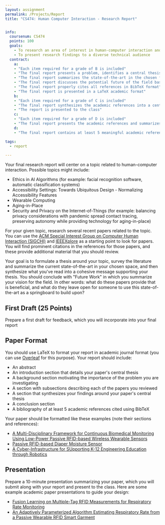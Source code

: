 ```yaml
---
layout: assignment
permalink: /Projects/Report
title: "CS474: Human Computer Interaction - Research Report"


info:
  coursenum: CS474
  points: 100
  goals:
    - To research an area of interest in human-computer interaction and to present findings in an academic venue
    - To present research findings to a diverse technical audience
  contract:
    a: 
    - "Each item required for a grade of B is included"
    - "The final report presents a problem, identifies a central thesis, and supports the thesis claims using the synthesized messaging about the references utilized"
    - "The final report summarizes the state-of-the-art in the chosen field"
    - "The final report discusses the potential future of the field based on the references considered"
    - "The final report properly cites all references in BibTeX format"
    - "The final report is presented in a LaTeX academic format"
    b:
    - "Each item required for a grade of C is included"
    - "The final report synthesizes the academic references into a central thesis"
    - "The report is presented to the class"
    c:
    - "Each item required for a grade of D is included"
    - "The final report presents the academic references and summarizes each one"
    d:
    - "The final report contains at least 5 meaningful academic references, which are discussed in the report"

tags:
  - report
  
---
```


Your final research report will center on a topic related to human-computer interaction.  Possible topics might include:

* Ethics in AI Algorithms (for example: facial recognition software, automatic classification systems)
* Accessibility Settings: Towards Ubiquitous Design - Normalizing Accessibility Features
* Wearable Computing
* Aging-in-Place
* Security and Privacy on the Internet-of-Things (for example: balancing privacy considerations with pandemic spread contact tracing, preserving autonomy while providing technology for aging-in-place)

For your given topic, research several recent papers related to the topic.  You can use the [ACM Special Interest Group on Computer Human Interaction (SIGCHI)](https://dl.acm.org/sig/sigchi/publications) and [IEEEXplore](https://ieeexplore.ieee.org/Xplore/home.jsp) as a starting point to look for papers.  You will find prominent citations in the references for those papers, and these provide additional material that you should review.  

Your goal is to formulate a thesis around your topic, survey the literature and summarize the current state-of-the-art in your chosen space, and then synthesize what you've read into a cohesive message supporting your thesis.  You should conclude with "Future Work" in which you summarize your vision for the field.  In other words: what do these papers provide that is beneficial, and what do they leave open for someone to use this state-of-the-art as a springboard to build upon?

## First Draft (25 Points)

Prepare a first draft for feedback, which you will incorporate into your final report

## Paper Format

You should use LaTeX to format your report in academic journal format (you can use [Overleaf](https://www.overleaf.com/) for this purpose).  Your report should include:

* An abstract
* An introduction section that details your paper's central thesis
* A background section motivating the importance of the problem you are investigating
* A section with subsections describing each of the papers you reviewed
* A section that synthesizes your findings around your paper's central thesis
* A conclusion section
* A bibliography of at least 5 academic references cited using BibTeX

Your paper should be formatted like these examples (note their sections and references):

* [A Multi-Disciplinary Framework for Continuous Biomedical Monitoring Using Low-Power Passive RFID-based Wireless Wearable Sensors](https://web.archive.org/web/20190719054014/http://shrenikvora.com/Shrenik_Vora_Smartsys.pdf)
* [Passive RFID-based Diaper Moisture Sensor](https://par.nsf.gov/servlets/purl/10195509)
* [A Cyber-Infrastructure for SUpporting K-12 Engineering Education through Robotics](https://aaai.org/Papers/Workshops/2008/WS-08-02/WS08-02-013.pdf)

## Presentation

Prepare a 10-minute presentation summarizing your paper, which you will submit along with your report and present to the class.  Here are some example academic paper presentations to guide your design:

* [Fusion Learning on Multiple-Tag RFID Measurements for Respiratory Rate Monitoring](https://www.billmongan.com/publication/bibe2020)
* [An Adaptively Parameterized Algorithm Estimating Respiratory Rate from a Passive Wearable RFID Smart Garment](https://www.billmongan.com/publication/compsac2021)